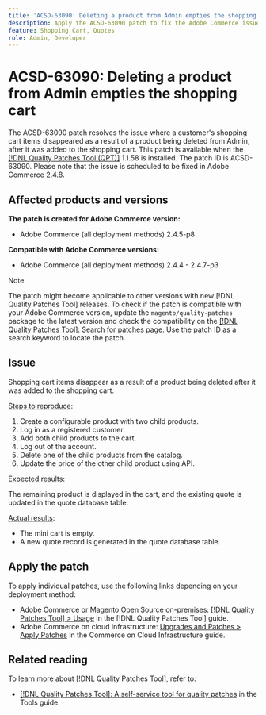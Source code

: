 ```yaml
---
title: 'ACSD-63090: Deleting a product from Admin empties the shopping cart'
description: Apply the ACSD-63090 patch to fix the Adobe Commerce issue where a customer's shopping cart items disappeared as a result of a product being deleted after it was added to the shopping cart.
feature: Shopping Cart, Quotes
role: Admin, Developer
---
```

# ACSD-63090: Deleting a product from Admin empties the shopping cart

The ACSD-63090 patch resolves the issue where a customer's shopping cart items disappeared as a result of a product being deleted from Admin, after it was added to the shopping cart. This patch is available when the [[!DNL Quality Patches Tool (QPT)]](/help/tools/quality-patches-tool/quality-patches-tool-to-self-serve-quality-patches.md) 1.1.58 is installed. The patch ID is ACSD-63090. Please note that the issue is scheduled to be fixed in Adobe Commerce 2.4.8.

## Affected products and versions

**The patch is created for Adobe Commerce version:**

* Adobe Commerce (all deployment methods) 2.4.5-p8

**Compatible with Adobe Commerce versions:**

* Adobe Commerce (all deployment methods) 2.4.4 - 2.4.7-p3

>[!NOTE]
>
>The patch might become applicable to other versions with new [!DNL Quality Patches Tool] releases. To check if the patch is compatible with your Adobe Commerce version, update the `magento/quality-patches` package to the latest version and check the compatibility on the [[!DNL Quality Patches Tool]: Search for patches page](https://experienceleague.adobe.com/tools/commerce-quality-patches/index.html). Use the patch ID as a search keyword to locate the patch.

## Issue

Shopping cart items disappear as a result of a product being deleted after it was added to the shopping cart.

<u>Steps to reproduce</u>:

1. Create a configurable product with two child products.
1. Log in as a registered customer.
1. Add both child products to the cart.
1. Log out of the account.
1. Delete one of the child products from the catalog.
1. Update the price of the other child product using API.

<u>Expected results</u>:

The remaining product is displayed in the cart, and the existing quote is updated in the quote database table.

<u>Actual results</u>:

* The mini cart is empty.
* A new quote record is generated in the quote database table.

## Apply the patch

To apply individual patches, use the following links depending on your deployment method:

* Adobe Commerce or Magento Open Source on-premises: [[!DNL Quality Patches Tool] > Usage](/help/tools/quality-patches-tool/usage.md) in the [!DNL Quality Patches Tool] guide.
* Adobe Commerce on cloud infrastructure: [Upgrades and Patches > Apply Patches](https://experienceleague.adobe.com/docs/commerce-cloud-service/user-guide/develop/upgrade/apply-patches.html) in the Commerce on Cloud Infrastructure guide.

## Related reading

To learn more about [!DNL Quality Patches Tool], refer to:

* [[!DNL Quality Patches Tool]: A self-service tool for quality patches](/help/tools/quality-patches-tool/quality-patches-tool-to-self-serve-quality-patches.md) in the Tools guide.
